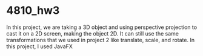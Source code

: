 # 4810_hw3
In this project, we are taking a 3D object and using perspective projection to cast it on a 2D screen, making the object 2D.
It can still use the same transformations that we used in project 2 like translate, scale, and rotate.
In this project, I used JavaFX
